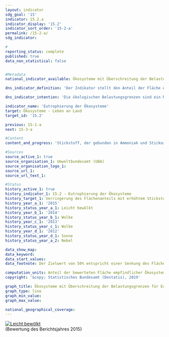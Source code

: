 ```yaml
---                   
layout: indicator                   
sdg_goal: '15'                   
indicator: 15.2.a                   
indicator_display: '15.2'                   
indicator_sort_order: '15-2-a'                   
permalink: /15-2-a/                   
sdg_indicator:                    

#                   
reporting_status: complete                   
published: true                   
data_non_statistical: false                   


#Metadata                   
national_indicator_available: Ökosysteme mit Überschreitung der Belastungsgrenzen für Eutrophierung durch Stickstoffeinträge                   

dns_indicator_definition: 'Der Indikator stellt den Anteil der Fläche empfindlicher Ökosysteme dar, bei der die ökologischen Belastungsgrenzen (Critical Loads) durch atmosphärische Stickstoffeinträge überschritten wurden, gemessen an der gesamten bewerteten Fläche empfindlicher Ökosysteme.<sub> Text aus dem Indikatorenbericht 2018</sub>'                   

dns_indicator_intention: 'Die ökologischen Belastungsgrenzen sind ein Maß für die Empfindlichkeit eines Ökosystems gegenüber dem Eintrag eines Schadstoffs. Liegen die Einträge von Luftschadstoffen unter diesen Critical Loads, ist nach heutigem Stand des Wissens nicht mit schädlichen Wirkungen auf Struktur und Funktion eines Ökosystems zu rechnen. Fast die Hälfte der Farn- und Blütenpflanzen, die in Deutschland in der Roten Liste aufgeführt sind, sind durch Nährstoffeinträge gefährdet. Bis zum Jahr 2030 soll der Flächenanteil mit erhöhtem Stickstoffeintrag um 35&nbsp;% gegenüber 2005 reduziert werden. Dies entspricht einer Senkung auf 50&nbsp;% der Fläche aller Ökosysteme.<sub> Text aus dem Indikatorenbericht 2018</sub>'                   

indicator_name: 'Eutrophierung der Ökosysteme'                   
target: Ökosysteme - Leben an Land                   
target_id: '15.2'                   

previous: 15-1-a                   
next: 15-3-a                   

#Content                    
content_and_progress: 'Stickstoff, der gebunden in Ammoniak und Stickoxiden in die Atmosphäre gelangt, wird gasförmig, in Regen gelöst, oder als Bestandteil des Feinstaubs in empfindliche Ökosysteme eingetragen. Als Ökosysteme werden dabei Wälder, natürliches Grünland, Moore, Sümpfe und Heiden betrachtet.<br><br>Zur Bewertung der Stickstoffeinträge werden ökosystemspezifische Belastungsgrenzen ermittelt, bei deren Einhaltung nach heutigem Wissensstand Strukturen und Funktionen sowie die Artengemeinschaften eines Ökosystems geschützt sind. Ökologische Belastungsgrenzen sind somit ein Maß für die Empfindlichkeit eines Ökosystems und erlauben eine räumlich differenzierte Gegenüberstellung der Belastbarkeit von Ökosystemen mit aktuellen atmosphärischen Stickstoffeinträgen. Insgesamt werden auf diese Weise etwa elf Millionen Hektar, das heißt nahezu ein Drittel der Fläche Deutschlands, bewertet. Auswirkungen eines übermäßigen Stickstoffeintrags treten oft erst einige Jahre später auf. Ebenso sind positive Effekte aufgrund geminderten Eintrags erst nach längerer Zeit zu erkennen.<br><br>Die Eutrophierung von Ökosystemen steht in Beziehung zu den Indikatoren 2.1.a „Stickstoffüberschuss“, 3.2.a „Emissionen von Luftschadstoffen“, 6.1.b „Nitrat im Grundwasser“ und 14.1.a „Stickstoffeintrag über die Zuflüsse in Nord- und Ostsee“.<br><br>Seit dem Jahr 2018 wird der Indikator vom Umweltbundesamt (UBA) berechnet. Derzeit liegt eine Zeitreihe für die Jahre 2000 bis 2015 vor. Zwei Datensätze sind dabei von grundlegender Bedeutung. Der erste Datensatz ist der Critical-Load-Datensatz, der vom UBA für die internationale Berichterstattung im Rahmen der Genfer Luftreinhaltekonvention (CLRTAP) bereitgestellt wird. Grundlagen zur Ermittlung dieses Datensatzes sind unter anderem die Bodenübersichtskarte Deutschlands, die Karte der mittleren jährlichen Sickerwasserrate aus dem Boden, die Karte der Landnutzungsverteilung sowie Klimadaten Deutschlands. Der zweite Datensatz beinhaltet eine Zeitreihe der Stickstoffeinträge in Deutschland und wurde im Rahmen des PINETI III-Projekts (Pollutant INput and EcosysTem Impact) berechnet.<br><br>Im Jahr 2015 wurden in Deutschland auf 68&nbsp;% der Fläche aller bewerteten empfindlichen Ökosysteme die Belastungsgrenzen für schädlichen Stickstoffeintrag überschritten. Besonders hoch sind Überschreitungen in Teilen Norddeutschlands, da hier durch die Landwirtschaft große Mengen reaktiver Stickstoffverbindungen freigesetzt werden.<br><br>Zwischen 2005 und 2015 konnte der Anteil der Flächen, auf denen die Belastungsgrenzen für Stickstoff überschritten wurden, um 9 Prozentpunkte gesenkt werden. Sollte die Reduktion von Stickstoffeinträgen der vergangenen Berichtsjahre fortgeführt werden, so wird das angestrebte Ziel von höchstens 50&nbsp;% belasteter Fläche im Jahr 2030 leicht verfehlt.<sub> Text aus dem Indikatorenbericht 2018</sub>'                   

#Sources
source_active_1: true                           
source_organisation_1: Umweltbundesamt (UBA)                           
source_organisation_logo_1:                            
source_url_1:                            
source_url_text_1:                            

#Status                   
history_active_1: true                   
history_indicator_1: 15.2 - Eutrophierung der Ökosysteme                   
history_target_1: Verringerung des Flächenanteils mit erhöhtem Stickstoffeintrag um 35&nbsp;% gegenüber 2005 bis 2030
history_year_a_1: '2015'                           
history_status_year_a_1: Leicht bewölkt
history_year_b_1: '2014'                           
history_status_year_b_1: Wolke
history_year_c_1: '2013'                           
history_status_year_c_1: Wolke
history_year_d_1: '2012'                           
history_status_year_d_1: Sonne
history_status_year_a_2: Nebel

data_show_map:                    
data_keyword:                    
data_start_values:                    
data_footnote: Der Zielwert von 50% entspricht einer Senkung des Flächenanteils um 35% gegenüber 2005.                   

computation_units: Anteil der bewerteten Fläche empfindlicher Ökosysteme, in&nbsp;%                   
copyright: '&copy; Statistisches Bundesamt (Destatis), 2019'                   

graph_title: Ökosysteme mit Überschreitung der Belastungsgrenzen für Eutrophierung durch Stickstoffeinträge                   
graph_type: line                   
graph_min_value:                    
graph_max_value:                    

national_geographical_coverage:                    
---
```

<div>                           
  <div class="my-header">                           
    <a href="https://nachhaltige-entwicklung-deutschland.github.io/open-sdg-site-starter/status/"><img src="https://g205sdgs.github.io/sdg-indicators/public/Wettersymbole/Leicht bewölkt.png" alt="Leicht bewölkt" />                           
    </a>                           
  </div>
  <div class="my-header-note">
    <span>(Bewertung des Berichtsjahres 2015)</span>
  </div>                           
</div>